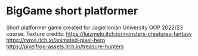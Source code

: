 # BigGame short platformer
Short platformer game created for Jagiellonian University OOP 2022/23 course.
Texture credits:
https://luizmelo.itch.io/monsters-creatures-fantasy  
https://rvros.itch.io/animated-pixel-hero  
https://pixelfrog-assets.itch.io/treasure-hunters  
